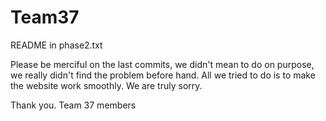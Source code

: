 # Team37
README in phase2.txt

Please be merciful on the last commits, we didn't mean to do on purpose, we really didn't find the problem before hand.
All we tried to do is to make the website work smoothly. We are truly sorry.

Thank you.
Team 37 members
